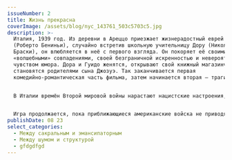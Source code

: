 ```yaml
---
issueNumber: 2
title: Жизнь прекрасна
coverImage: /assets/blog/nyc_143761_503c5703c5.jpg
description: >-
  Италия, 1939 год. Из деревни в Ареццо приезжает жизнерадостный еврей Гуидо
  (Роберто Бениньи), случайно встретив школьную учительницу Дору (Николетта
  Браски), он влюбляется в неё с первого взгляда. Он покоряет её своими
  «волшебными» совпадениями, своей безграничной искренностью и невероятным
  чувством юмора. Дора и Гуидо женятся, открывают свой книжный магазинчик и
  становятся родителями сына Джозуэ. Так заканчивается первая
  комедийно-романтическая часть фильма, затем начинается вторая — трагическая.


  В Италии времён Второй мировой войны нарастают нацистские настроения, начинаются гонения на евреев. Гуидо с маленьким сыном, вместе с прочими евреями, отправляют в концентрационные лагеря, где под видом душа немощных стариков и детей убивают в газовых камерах. По прибытии отец сыну объясняет, ради спасения, что всё происходящее есть игра, призом в которой будет танк. Для получения главного приза необходимо набрать 1000 очков, очки даются при безусловном исполнении ряда правил: запрещается показываться на глаза солдатам, плакать, жаловаться и просить есть. Ребёнок, несмотря на смерть, боль и кровь вокруг, верит словам своего папы, что это только игра.


  Игра продолжается, пока приближающиеся американские войска не приводят начальство лагеря в панику. Гуидо говорит сыну, что наступила последняя часть игры, и теперь нужно спрятаться и не выходить, пока всё вокруг не стихнет. Гуидо прячет сына, а сам бежит искать жену, но случайно попадается на глаза нацистам. Один из солдат берёт его под конвой, отводит за угол и расстреливает. Американские войска освобождают лагерь. Когда мальчик видит танк, он бежит ему навстречу. Из танка показывается молодой американский солдат и берёт мальчика прокатиться. Джозуэ понимает, что его отец был прав, игра окончена, он — победитель, а танк — его приз! В финале Джозуэ воссоединяется с матерью.
publishDate: 08 23
select_categories:
  - Между сакральным и эмансипаторным
  - Между шумом и структурой
  - gfdgdfgd
---
```

